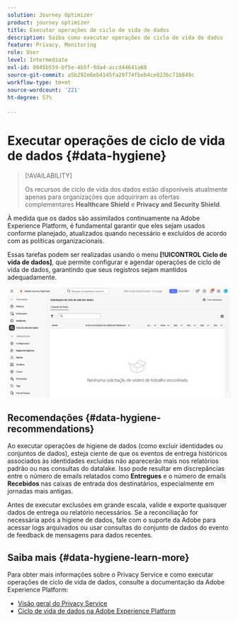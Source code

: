 ```yaml
---
solution: Journey Optimizer
product: journey optimizer
title: Executar operações de ciclo de vida de dados
description: Saiba como executar operações de ciclo de vida de dados
feature: Privacy, Monitoring
role: User
level: Intermediate
exl-id: 8045b559-bf5e-4b5f-9da4-accd44641a68
source-git-commit: a5b292e6eb4145fa29774fbeb4ce823bc71b849c
workflow-type: tm+mt
source-wordcount: '221'
ht-degree: 57%

---
```


# Executar operações de ciclo de vida de dados {#data-hygiene}

>[!AVAILABILITY]
>
>Os recursos de ciclo de vida dos dados estão disponíveis atualmente apenas para organizações que adquiriram as ofertas complementares **Healthcare Shield** e **Privacy and Security Shield**.

À medida que os dados são assimilados continuamente na Adobe Experience Platform, é fundamental garantir que eles sejam usados conforme planejado, atualizados quando necessário e excluídos de acordo com as políticas organizacionais.

Essas tarefas podem ser realizadas usando o menu **[!UICONTROL Ciclo de vida de dados]**, que permite configurar e agendar operações de ciclo de vida de dados, garantindo que seus registros sejam mantidos adequadamente.

![](assets/data-hygiene.png)


## Recomendações {#data-hygiene-recommendations}

Ao executar operações de higiene de dados (como excluir identidades ou conjuntos de dados), esteja ciente de que os eventos de entrega históricos associados às identidades excluídas não aparecerão mais nos relatórios padrão ou nas consultas do datalake. Isso pode resultar em discrepâncias entre o número de emails relatados como **Entregues** e o número de emails **Recebidos** nas caixas de entrada dos destinatários, especialmente em jornadas mais antigas.

Antes de executar exclusões em grande escala, valide e exporte quaisquer dados de entrega ou relatório necessários. Se a reconciliação for necessária após a higiene de dados, fale com o suporte da Adobe para acessar logs arquivados ou usar consultas do conjunto de dados do evento de feedback de mensagens para dados recentes.

## Saiba mais {#data-hygiene-learn-more}

Para obter mais informações sobre o Privacy Service e como executar operações de ciclo de vida de dados, consulte a documentação da Adobe Experience Platform:

* [Visão geral do Privacy Service](https://experienceleague.adobe.com/docs/experience-platform/privacy/home.html?lang=pt-BR)
* [Ciclo de vida de dados na Adobe Experience Platform](https://experienceleague.adobe.com/docs/experience-platform/hygiene/home.html?lang=pt-BR)

